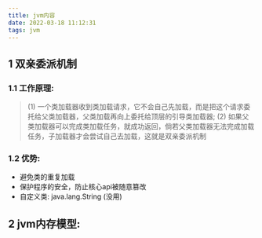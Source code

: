 ```yaml
---
title: jvm内容
date: 2022-03-18 11:12:31
tags: jvm
---
```


## 1 双亲委派机制
### 1.1 工作原理:
> (1) 一个类加载器收到类加载请求，它不会自己先加载，而是把这个请求委托给父类加载器，父类加载再向上委托给顶层的引导类加载器;
> (2) 如果父类加载器可以完成类加载任务，就成功返回，倘若父类加载器无法完成加载任务，子加载器才会尝试自己去加载，这就是双亲委派机制

### 1.2 优势:
* 避免类的重复加载
* 保护程序的安全，防止核心api被随意篡改
*   自定义类: java.lang.String (没用)      


## 2 jvm内存模型:    


